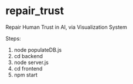 # repair_trust
Repair Human Trust in AI, via Visualization System

Steps:
1. node populateDB.js
2. cd backend
3. node server.js
4. cd frontend
5. npm start
